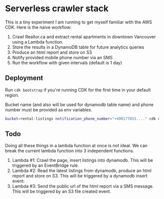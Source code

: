 # Serverless crawler stack

This is a tiny experiment I am running to get myself familiar with the AWS CDK. Here is the naive workflow:

1. Crawl Realtor.ca and extract rental apartments in downtown Vancouver using a Lambda function.
2. Store the results in a DynamoDB table for future analytics queries
3. Produce an html report and store on S3
4. Notify provided mobile phone number via an SMS
5. Run the workflow with given intervals (default is 1 day)


## Deployment

Run `cdk bootstrap` if you're running CDK for the first time in your default region.

Bucket name (and also will be used for dynamodb table name) and phone number must be provided as env variables.

```bash
bucket=rental-listings notification_phone_number="+490177853...." cdk deploy
```

## Todo

Doing all these things in a lambda function at once is not ideal. We can break the current lambda function into 3 independent functions.

1. Lambda #1: Crawl the page, insert listings into dynamodb. This will be triggered by an EventBridge rule.
2. Lambda #2: Read the latest listings from dynamodb, produce an html report and store on S3. This will be triggered by a dynamodb insert event.
3. Lambda #3: Send the public url of the html report via a SMS message. This will be triggered by an S3 file created event.
